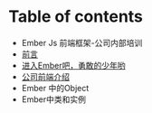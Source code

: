 # Table of contents

* Ember Js 前端框架-公司内部培训
* [前言](qian-yan.md)
* [进入Ember吧，勇敢的少年哟](ember-js-qian-duan-kuang-jia-gong-si-nei-bu-pei-xun.md)
* [公司前端介绍](gong-si-qian-duan-jie-shao.md)
* Ember 中的Object
* Ember中类和实例


